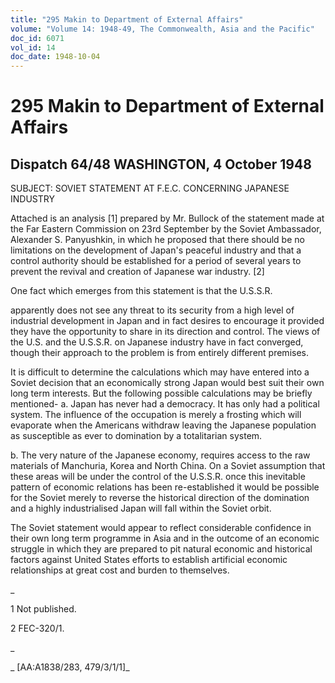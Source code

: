 ```yaml
---
title: "295 Makin to Department of External Affairs"
volume: "Volume 14: 1948-49, The Commonwealth, Asia and the Pacific"
doc_id: 6071
vol_id: 14
doc_date: 1948-10-04
---
```


# 295 Makin to Department of External Affairs

## Dispatch 64/48 WASHINGTON, 4 October 1948

SUBJECT: SOVIET STATEMENT AT F.E.C. CONCERNING JAPANESE INDUSTRY

Attached is an analysis [1] prepared by Mr. Bullock of the statement made at the Far Eastern Commission on 23rd September by the Soviet Ambassador, Alexander S. Panyushkin, in which he proposed that there should be no limitations on the development of Japan's peaceful industry and that a control authority should be established for a period of several years to prevent the revival and creation of Japanese war industry. [2]

One fact which emerges from this statement is that the U.S.S.R.

apparently does not see any threat to its security from a high level of industrial development in Japan and in fact desires to encourage it provided they have the opportunity to share in its direction and control. The views of the U.S. and the U.S.S.R. on Japanese industry have in fact converged, though their approach to the problem is from entirely different premises.

It is difficult to determine the calculations which may have entered into a Soviet decision that an economically strong Japan would best suit their own long term interests. But the following possible calculations may be briefly mentioned- a. Japan has never had a democracy. It has only had a political system. The influence of the occupation is merely a frosting which will evaporate when the Americans withdraw leaving the Japanese population as susceptible as ever to domination by a totalitarian system.

b. The very nature of the Japanese economy, requires access to the raw materials of Manchuria, Korea and North China. On a Soviet assumption that these areas will be under the control of the U.S.S.R. once this inevitable pattern of economic relations has been re-established it would be possible for the Soviet merely to reverse the historical direction of the domination and a highly industrialised Japan will fall within the Soviet orbit.

The Soviet statement would appear to reflect considerable confidence in their own long term programme in Asia and in the outcome of an economic struggle in which they are prepared to pit natural economic and historical factors against United States efforts to establish artificial economic relationships at great cost and burden to themselves.

_

1 Not published.

2 FEC-320/1.

_

_ [AA:A1838/283, 479/3/1/1]_
